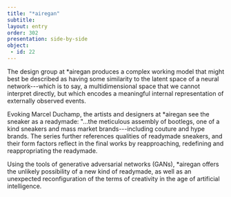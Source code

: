 ```yaml
---
title: "*airegan"
subtitle: 
layout: entry
order: 302
presentation: side-by-side
object:
 - id: 22 
---
```


The design group at \*airegan produces a complex working model that might best be described as having some similarity to the latent space of a neural network---which is to say, a multidimensional space that we cannot interpret directly, but which encodes a meaningful internal representation of externally observed events.

Evoking Marcel Duchamp, the artists and designers at \*airegan see the sneaker as a readymade: "...the meticulous assembly of bootlegs, one of a kind sneakers and mass market brands---including couture and hype brands. The series further references qualities of readymade sneakers, and their form factors reflect in the final works by reapproaching, redefining and reappropriating the readymade.

Using the tools of generative adversarial networks (GANs), \*airegan offers the unlikely possibility of a new kind of readymade, as well as an unexpected reconfiguration of the terms of creativity in the age of artificial intelligence.